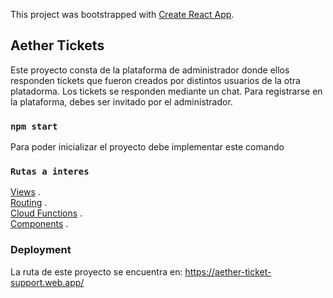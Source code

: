 This project was bootstrapped with [Create React App](https://github.com/facebook/create-react-app).

## Aether Tickets
Este proyecto consta de la plataforma de administrador donde ellos responden tickets que fueron creados por distintos usuarios de la otra platadorma. Los tickets se 
responden mediante un chat. Para registrarse en la plataforma, debes ser invitado por el administrador.

### `npm start`

Para poder inicializar el proyecto debe implementar este comando

### `Rutas a interes`

[Views](http://repo.meoiswa.net/marivit/ticket-team-jov/src/master/src/views/clientes) .<br />
[Routing](http://repo.meoiswa.net/marivit/ticket-team-jov/src/master/src/routes) .<br />
[Cloud Functions](http://repo.meoiswa.net/marivit/ticket-team-jov/src/master/functions) .<br />
[Components](http://repo.meoiswa.net/marivit/ticket-team-jov/src/master/src/components) .<br />

### Deployment

La ruta de este proyecto se encuentra en: https://aether-ticket-support.web.app/
